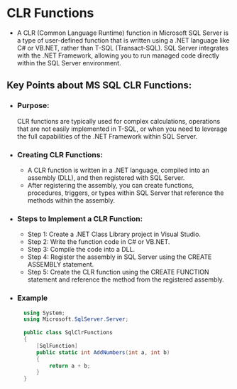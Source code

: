 # CLR Functions
- A CLR (Common Language Runtime) function in Microsoft SQL Server is a type of user-defined function that is written using a .NET language like C# or VB.NET, rather than T-SQL (Transact-SQL). SQL Server integrates with the .NET Framework, allowing you to run managed code directly within the SQL Server environment.

## Key Points about MS SQL CLR Functions:
- ### Purpose:
    CLR functions are typically used for complex calculations, operations that are not easily implemented in T-SQL, or when you need to leverage the full capabilities of the .NET Framework within SQL Server.
- ### Creating CLR Functions:
  - A CLR function is written in a .NET language, compiled into an assembly (DLL), and then registered with SQL Server.
  - After registering the assembly, you can create functions, procedures, triggers, or types within SQL Server that reference the methods within the assembly.
- ### Steps to Implement a CLR Function:
  - Step 1: Create a .NET Class Library project in Visual Studio.
  - Step 2: Write the function code in C# or VB.NET.
  - Step 3: Compile the code into a DLL.
  - Step 4: Register the assembly in SQL Server using the CREATE ASSEMBLY statement.
  - Step 5: Create the CLR function using the CREATE FUNCTION statement and reference the method from the registered assembly.
- ### Example
  ```csharp
    using System;
    using Microsoft.SqlServer.Server;
    
    public class SqlClrFunctions
    {
        [SqlFunction]
        public static int AddNumbers(int a, int b)
        {
            return a + b;
        }
    }
  ```

